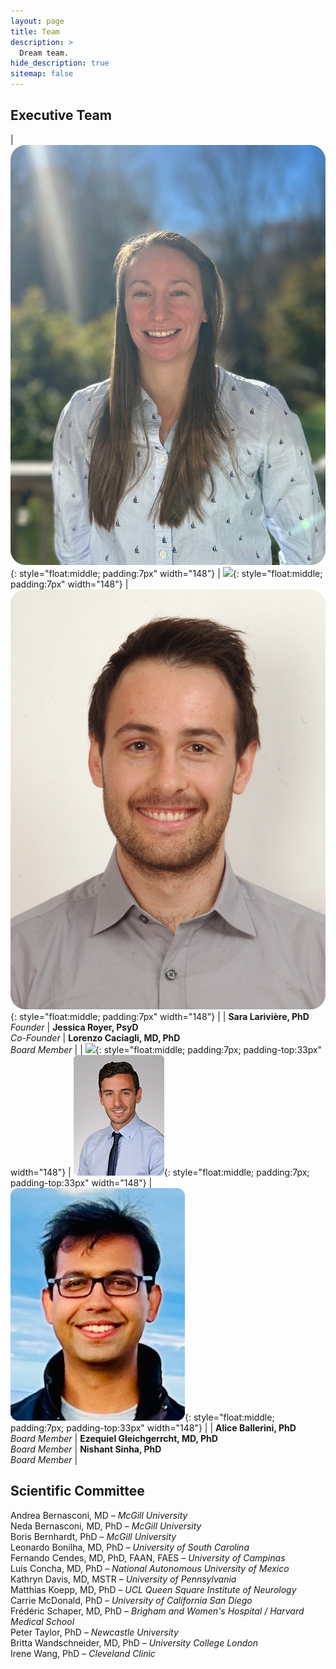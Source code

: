 ```yaml
---
layout: page
title: Team
description: >
  Dream team.
hide_description: true
sitemap: false
---
```


## Executive Team

<style>
table {
  table-layout: fixed;
  width: 99%;
  text-align: center;
}

td, th {
   border: none!important;
}

td {
  background: white!important;
  width: 33% ;
}
</style>
| ![](https://github.com/new-epilepsy/website-extras/blob/main/team-photos/sl.png?raw=true){: style="float:middle; padding:7px" width="148"} | ![](https://github.com/new-epilepsy/website-extras/blob/main/team-photos/jr.png?raw=true){: style="float:middle; padding:7px" width="148"} | ![](https://github.com/new-epilepsy/website-extras/blob/main/team-photos/drlo.png?raw=true){: style="float:middle; padding:7px" width="148"} |
| <b> Sara Larivière, PhD </b> <br /> <i> Founder </i> | <b> Jessica Royer, PsyD </b> <br /> <i> Co-Founder </i> | <b> Lorenzo Caciagli, MD, PhD </b> <br /> <i> Board Member </i> |
| ![](https://github.com/new-epilepsy/website-extras/blob/main/team-photos/ab.png?raw=true){: style="float:middle; padding:7px; padding-top:33px" width="148"}  |  ![](https://github.com/new-epilepsy/website-extras/blob/main/team-photos/zeke.png?raw=true){: style="float:middle; padding:7px; padding-top:33px" width="148"} |  ![](https://github.com/new-epilepsy/website-extras/blob/main/team-photos/nishant.png?raw=true){: style="float:middle; padding:7px; padding-top:33px" width="148"} |
| <b> Alice Ballerini, PhD </b> <br /> <i> Board Member </i> | <b> Ezequiel Gleichgerrcht, MD, PhD </b> <br /> <i> Board Member </i> | <b> Nishant Sinha, PhD </b> <br /> <i> Board Member </i> |


## Scientific Committee
Andrea Bernasconi, MD – <i>McGill University</i><br/>
Neda Bernasconi, MD, PhD – <i>McGill University</i><br/>
Boris Bernhardt, PhD – <i>McGill University</i><br/>
Leonardo Bonilha, MD, PhD – <i>University of South Carolina</i><br/>
Fernando Cendes, MD, PhD, FAAN, FAES – <i>University of Campinas</i><br/>
Luis Concha, MD, PhD – <i>National Autonomous University of Mexico</i><br/>
Kathryn Davis, MD, MSTR – <i>University of Pennsylvania</i><br/>
Matthias Koepp, MD, PhD – <i>UCL Queen Square Institute of Neurology</i><br/>
Carrie McDonald, PhD – <i>University of California San Diego</i><br/>
Frédéric Schaper, MD, PhD – <i>Brigham and Women's Hospital / Harvard Medical School</i><br/>
Peter Taylor, PhD – <i>Newcastle University</i><br/>
Britta Wandschneider, MD, PhD – <i>University College London</i><br/>
Irene Wang, PhD – <i>Cleveland Clinic</i><br/>